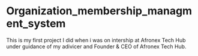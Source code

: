 # Organization_membership_managment_system
This is my first project I did when i was on intership at Afronex Tech Hub under guidance of my adivicer and Founder &amp; CEO of Afronex Tech Hub. 
